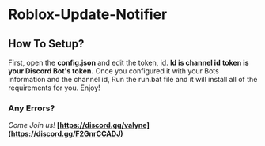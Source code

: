 # Roblox-Update-Notifier

## How To Setup?
First, open the **config.json** and edit the token, id. **Id is channel id** **token is your Discord Bot's token.** Once you configured it with your Bots information and the channel id, Run the run.bat file and it will install all of the requirements for you. Enjoy!

### Any Errors?

*Come Join us!* **[https://discord.gg/valyne](https://discord.gg/F2GnrCCADJ)**
